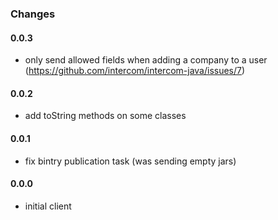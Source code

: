 ### Changes

#### 0.0.3

- only send allowed fields when adding a company to a user (https://github.com/intercom/intercom-java/issues/7)

#### 0.0.2

 - add toString methods on some classes

#### 0.0.1

 - fix bintry publication task (was sending empty jars)

#### 0.0.0

 - initial client

